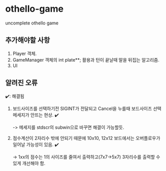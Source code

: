 # othello-game
uncomplete othello game

## 추가해야할 사항
1. Player 객체.
2. GameManager 객체의 int plate**; 활용과 턴이 끝날때 말을 뒤집는 알고리즘.
3. UI

## 알려진 오류
:heavy_check_mark:: 해결됨
1. 보드사이즈를 선택하기전 SIGINT가 전달되고 Cancel을 누를때 보드사이즈 선택 메세지가 안뜨는 현상. :heavy_check_mark:

    -> 메세지를 stdscr의 subwin으로 바꾸면 해결이 가능할듯.

2. 점수계산이 2자리수 밖에 안되기 때문에 10x10, 12x12 보드에서는 오버플로우가 일어날 가능성이 있음. :heavy_check_mark:
    
    -> 1xx의 점수는 1의 사이즈를 줄여서 출력하고(7x7->5x7) 3자리수를 출력할 수 있게 개선해야 함.
